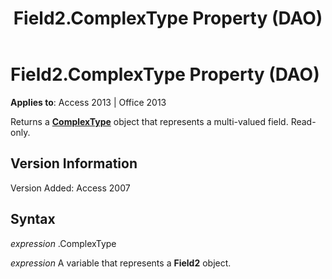 ﻿---
title: Field2.ComplexType Property (DAO)
TOCTitle: ComplexType Property
ms:assetid: 9b4ebabf-22de-0ab8-73ea-10c496eedf97
ms:mtpsurl: https://msdn.microsoft.com/en-us/library/Ff198034(v=office.15)
ms:contentKeyID: 48546568
ms.date: 09/18/2015
mtps_version: v=office.15
f1_keywords:
- dao360.chm1101189
f1_categories:
- Office.Version=v15
---

# Field2.ComplexType Property (DAO)


**Applies to**: Access 2013 | Office 2013

Returns a **[ComplexType](complextype-object-dao.md)** object that represents a multi-valued field. Read-only.

## Version Information

Version Added: Access 2007

## Syntax

*expression* .ComplexType

*expression* A variable that represents a **Field2** object.

